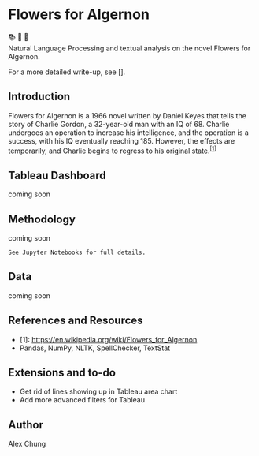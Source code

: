# Flowers for Algernon

:books: :cherry_blossom: :mouse2:  
Natural Language Processing and textual analysis on the novel Flowers for Algernon.

For a more detailed write-up, see [].

## Introduction

Flowers for Algernon  is a 1966 novel written by Daniel Keyes that tells the story of Charlie Gordon, a 32-year-old man with an IQ of 68.  Charlie undergoes an operation to increase his intelligence, and the operation is a success, with his IQ eventually reaching 185.  However, the effects are temporarily, and Charlie begins to regress to his original state.<sup>[[1]](#myfootnote1)</sup>

## Tableau Dashboard
coming soon

## Methodology
coming soon

`See Jupyter Notebooks for full details.`

## Data

coming soon


## References and Resources

 * <a name="myfootnote1">[1]</a>: https://en.wikipedia.org/wiki/Flowers_for_Algernon
 * Pandas, NumPy, NLTK, SpellChecker, TextStat

## Extensions and to-do
 * Get rid of lines showing up in Tableau area chart
 * Add more advanced filters for Tableau

## Author
Alex Chung
